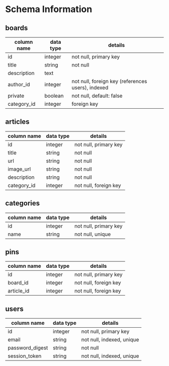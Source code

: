 # Schema Information

## boards
column name | data type | details
------------|-----------|-----------------------
id          | integer   | not null, primary key
title       | string    | not null
description | text      | 
author_id   | integer   | not null, foreign key (references users), indexed
private     | boolean   | not null, default: false
category_id | integer   | foreign key

## articles
column name | data type | details
------------|-----------|-----------------------
id          | integer   | not null, primary key
title       | string    | not null
url         | string    | not null
image_url   | string    | not null
description | string    | not null
category_id | integer   | not null, foreign key

## categories
column name | data type | details
------------|-----------|-----------------------
id          | integer   | not null, primary key
name        | string    | not null, unique

## pins
column name | data type | details
------------|-----------|-----------------------
id          | integer   | not null, primary key
board_id    | integer   | not null, foreign key
article_id  | integer   | not null, foreign key

## users
column name     | data type | details
----------------|-----------|-----------------------
id              | integer   | not null, primary key
email           | string    | not null, indexed, unique
password_digest | string    | not null
session_token   | string    | not null, indexed, unique




